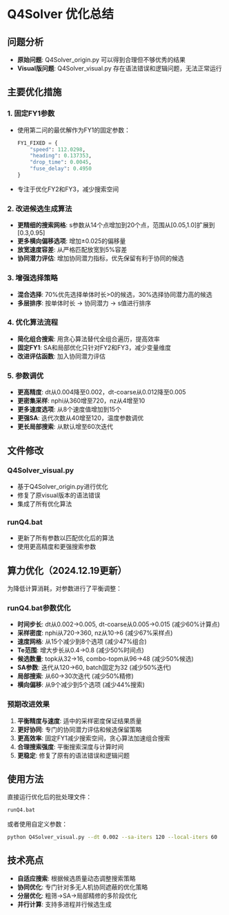 # Q4Solver 优化总结

## 问题分析
- **原始问题**: Q4Solver_origin.py 可以得到合理但不够优秀的结果
- **Visual版问题**: Q4Solver_visual.py 存在语法错误和逻辑问题，无法正常运行

## 主要优化措施

### 1. 固定FY1参数
- 使用第二问的最优解作为FY1的固定参数：
  ```python
  FY1_FIXED = {
      "speed": 112.0298,
      "heading": 0.137353,
      "drop_time": 0.0045,
      "fuse_delay": 0.4950
  }
  ```
- 专注于优化FY2和FY3，减少搜索空间

### 2. 改进候选生成算法
- **更精细的搜索网格**: s参数从14个点增加到20个点，范围从[0.05,1.0]扩展到[0.3,0.95]
- **更多横向偏移选项**: 增加±0.025的偏移量
- **放宽速度容差**: 从严格匹配放宽到5%容差
- **协同潜力评估**: 增加协同潜力指标，优先保留有利于协同的候选

### 3. 增强选择策略
- **混合选择**: 70%优先选择单体时长>0的候选，30%选择协同潜力高的候选
- **多层排序**: 按单体时长 → 协同潜力 → s值进行排序

### 4. 优化算法流程
- **简化组合搜索**: 用贪心算法替代全组合遍历，提高效率
- **固定FY1**: SA和局部优化只针对FY2和FY3，减少变量维度
- **改进评估函数**: 加入协同潜力评估

### 5. 参数调优
- **更高精度**: dt从0.004降至0.002，dt-coarse从0.012降至0.005
- **更密集采样**: nphi从360增至720，nz从4增至10
- **更多速度选项**: 从8个速度值增加到15个
- **更强SA**: 迭代次数从40增至120，温度参数调优
- **更长局部搜索**: 从默认增至60次迭代

## 文件修改

### Q4Solver_visual.py
- 基于Q4Solver_origin.py进行优化
- 修复了原visual版本的语法错误
- 集成了所有优化算法

### runQ4.bat
- 更新了所有参数以匹配优化后的算法
- 使用更高精度和更强搜索参数

## 算力优化（2024.12.19更新）

为降低计算消耗，对参数进行了平衡调整：

### runQ4.bat参数优化
- **时间步长**: dt从0.002→0.005, dt-coarse从0.005→0.015 (减少60%计算点)
- **采样密度**: nphi从720→360, nz从10→6 (减少67%采样点)
- **速度网格**: 从15个减少到8个选项 (减少47%组合)
- **Te范围**: 增大步长从0.4→0.8 (减少50%时间点)
- **候选数量**: topk从32→16, combo-topm从96→48 (减少50%候选)
- **SA参数**: 迭代从120→60, batch固定为32 (减少50%迭代)
- **局部搜索**: 从60→30次迭代 (减少50%精修)
- **横向偏移**: 从9个减少到5个选项 (减少44%搜索)

### 预期改进效果

1. **平衡精度与速度**: 适中的采样密度保证结果质量
2. **更好协同**: 专门的协同潜力评估和候选保留策略
3. **更高效率**: 固定FY1减少搜索空间，贪心算法加速组合搜索
4. **合理搜索强度**: 平衡搜索深度与计算时间
5. **更稳定**: 修复了原有的语法错误和逻辑问题

## 使用方法

直接运行优化后的批处理文件：
```bash
runQ4.bat
```

或者使用自定义参数：
```bash
python Q4Solver_visual.py --dt 0.002 --sa-iters 120 --local-iters 60
```

## 技术亮点

- **自适应搜索**: 根据候选质量动态调整搜索策略
- **协同优化**: 专门针对多无人机协同遮蔽的优化策略
- **分层优化**: 粗筛→SA→局部精修的多阶段优化
- **并行计算**: 支持多进程并行候选生成
